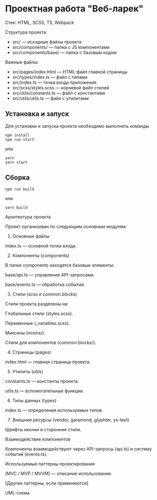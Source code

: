 # Проектная работа "Веб-ларек"

Стек: HTML, SCSS, TS, Webpack

Структура проекта:
- src/ — исходные файлы проекта
- src/components/ — папка с JS компонентами
- src/components/base/ — папка с базовым кодом

Важные файлы:
- src/pages/index.html — HTML-файл главной страницы
- src/types/index.ts — файл с типами
- src/index.ts — точка входа приложения
- src/scss/styles.scss — корневой файл стилей
- src/utils/constants.ts — файл с константами
- src/utils/utils.ts — файл с утилитами

## Установка и запуск
Для установки и запуска проекта необходимо выполнить команды

```
npm install
npm run start
```

или

```
yarn
yarn start
```
## Сборка

```
npm run build
```

или

```
yarn build
```

Архитектура проекта

Проект организован по следующим основным модулям:

1. Основные файлы

index.ts — основной точка входа.

2. Компоненты (components)

В папке components находятся базовые элементы:

base/api.ts — управление API-запросами.

base/events.ts — обработка событий.

3. Стили (scss и common.blocks)

Стили проекта разделены на:

Глобальные стили (styles.scss).

Переменные (_variables.scss).

Миксины (mixins/).

Стили для компонентов (common.blocks/).

4. Страницы (pages)

index.html — главная страница проекта.

5. Утилиты (utils)

constants.ts — константы проекта.

utils.ts — вспомогательные функции.

6. Типы данных (types)

index.ts — определения используемых типов.

7. Внешние ресурсы (vendor, garamond, glyphter, ys-text)

Шрифты иконки и сторонние стили.

Взаимодействие компонентов

Компоненты взаимодействуют через API-запросы (api.ts) и систему событий (events.ts).

Используемые паттерны проектирования

[MVC / MVP / MVVM] — описание использования.

[Другие паттерны, если применяются]

UML-схема

